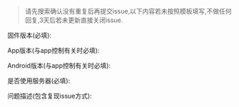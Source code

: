 > 请先搜索确认没有重复后再提交issue,以下内容若未按照模板填写,不做任何回复,3天后若未更新直接关闭issue.

固件版本(必填):

App版本(与app控制有关时必填):

Android版本(与app控制有关时必填):

是否使用服务器(必填):

问题描述(包含复现issue方式):